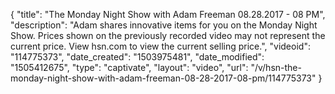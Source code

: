 {
    "title": "The Monday Night Show with Adam Freeman 08.28.2017 - 08 PM",
    "description": "Adam shares innovative items for you on the Monday Night Show.  Prices shown on the previously recorded video may not represent the current price. View hsn.com to view the current selling price.",
    "videoid": "114775373",
    "date_created": "1503975481",
    "date_modified": "1505412675",
    "type": "captivate",
    "layout": "video",
    "url": "\/v\/hsn-the-monday-night-show-with-adam-freeman-08-28-2017-08-pm\/114775373"
}